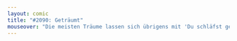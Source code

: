 ```yaml
---
layout: comic
title: "#2090: Geträumt"
mouseover: "Die meisten Träume lassen sich übrigens mit 'Du schläfst gerade.' deuten."
---
```

